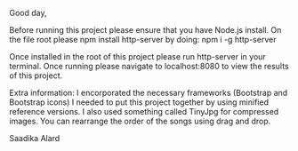 
Good day,

Before running this project please ensure that you have Node.js install. On the file root please npm install http-server by doing:
npm i -g http-server

Once installed in the root of this project please run http-server in your terminal. Once running please navigate to localhost:8080 to view the results of this project.

Extra information:
I encorporated the necessary frameworks (Bootstrap and Bootstrap icons) I needed to put this project together by using minified reference versions. I also used something called TinyJpg for compressed images. You can rearrange the order of the songs using drag and drop.

Saadika Alard

